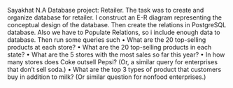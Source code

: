 Sayakhat N.A
Database project: Retailer.
The task was to create and organize database for retailer. I construct an E-R diagram representing the conceptual design of the database. 
Then create the relations in PostgreSQL database.
Also we have to Populate Relations, so i include enough data to database.
Then run some queries such
• What are the 20 top-selling products at each store?
• What are the 20 top-selling products in each state?
• What are the 5 stores with the most sales so far this year?
• In how many stores does Coke outsell Pepsi? (Or, a similar query for enterprises that don’t
sell soda.)
• What are the top 3 types of product that customers buy in addition to milk? (Or similar
question for nonfood enterprises.)
